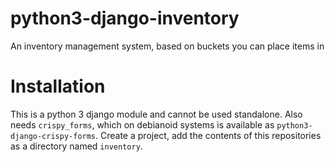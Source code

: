 # python3-django-inventory
An inventory management system, based on buckets you can place items in

# Installation
This is a python 3 django module and cannot be used standalone. Also needs `crispy_forms`, which on debianoid systems is available as `python3-django-crispy-forms`. Create a project, add the contents of this repositories as a directory named `inventory`.
